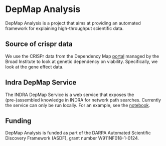# DepMap Analysis

DepMap Analysis is a project that aims at providing an automated framework 
for explaining high-throughput scientific data.

## Source of crispr data

We use the CRISPr data from the Dependency Map 
[portal](https://depmap.org/portal/) managed by the Broad Institute to look at
genetic dependency on viability. Specifically, we look at the gene effect data.

## Indra DepMap Service

The INDRA DepMap Service is a web service that exposes the (pre-)assembled 
knowledge in INDRA for network path searches. Currently the service can only 
be run locally. For an example, see the 
[notebook](https://github.com/indralab/depmap_analysis/blob/master/notebooks/Run%20Local%20Service.ipynb).

## Funding

DepMap Analysis is funded as part of the DARPA Automated Scientific Discovery 
Framework (ASDF), grant number W911NF018-1-0124.
